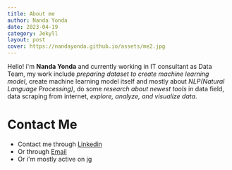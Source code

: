```yaml
---
title: About me
author: Nanda Yonda
date: 2023-04-19
category: Jekyll
layout: post
cover: https://nandayonda.github.io/assets/me2.jpg
---
```


Hello! i'm **Nanda Yonda** and currently working in IT consultant as Data Team, my work include *preparing dataset to create machine learning model*, create machine learning model itself and mostly about *NLP(Natural Language Processing)*, do some *research about newest tools* in data field, data scraping from internet, *explore, analyze, and visualize data*.

# Contact Me
- Contact me through [Linkedin](https://www.linkedin.com/in/nanda-yonda-29aa261aa/)
- Or through [Email](mailto:yondananda@gmail.com)
- Or i'm mostly active on [ig](https://www.instagram.com/nandayonda/)
